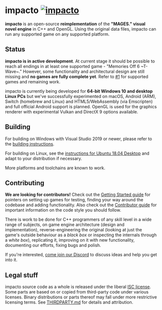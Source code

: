# impacto [![impacto](https://github.com/CommitteeOfZero/impacto/actions/workflows/pipeline.yml/badge.svg)](https://github.com/CommitteeOfZero/impacto/actions/workflows/pipeline.yml)

**impacto** is an open-source **reimplementation** of the **"MAGES." visual novel engine** in C++ and OpenGL. Using the original data files, impacto can run any supported game on any supported platform.

## Status

**impacto is in active development**. At current stage it should be possible to reach all endings in at least one supported game - "Memories Off 6 \~T-Wave\~." However, some functionality and architectural design are still missing and **no games are fully complete yet**. Refer to [#1](https://github.com/CommitteeOfZero/impacto/issues/1) for supported games and remaining work.

impacto is currently being developed for **64-bit Windows 10 and desktop Linux PCs** but we've successfully experimented on macOS, Android (ARM), Switch (homebrew and Linux) and HTML5/WebAssembly (via Emscripten) and full official Android support is planned. OpenGL is used for the graphics renderer with experimental Vulkan and DirectX 9 options available.

## Building

For building on Windows with Visual Studio 2019 or newer, please refer to the [building instructions](doc/vs2019_build.md).

For building on Linux, see the [instructions for Ubuntu 18.04 Desktop](doc/ubuntu1804_build.md) and adapt to your distribution if necessary.

More platforms and toolchains are known to work.

## Contributing

**We are looking for contributors!** Check out the [Getting Started guide](doc/getting_started.md) for pointers on setting up games for testing, finding your way around the codebase and adding functionality. Also check out the [Contributor guide](doc/contributor_guide.md) for important information on the code style you should follow.

There is work to be done for C++ programmers of any skill level in a wide range of subjects, on game engine architecture (design and implementation), reverse-engineering the original (looking at just the game's outside behaviour as a *black box* or inspecting the internals through a *white box*), replicating it, improving on it with new functionality, documenting our efforts, fixing bugs and polish. 

If you're interested, [come join our Discord](https://discord.gg/rq4GGCh) to discuss ideas and help you get into it.

## Legal stuff

impacto source code as a whole is released under the liberal [ISC license](LICENSE). Some parts are based on or copied from third-party code under various licenses. Binary distributions or parts thereof may fall under more restrictive licensing terms. See [THIRDPARTY.md](THIRDPARTY.md) for details and attribution.

